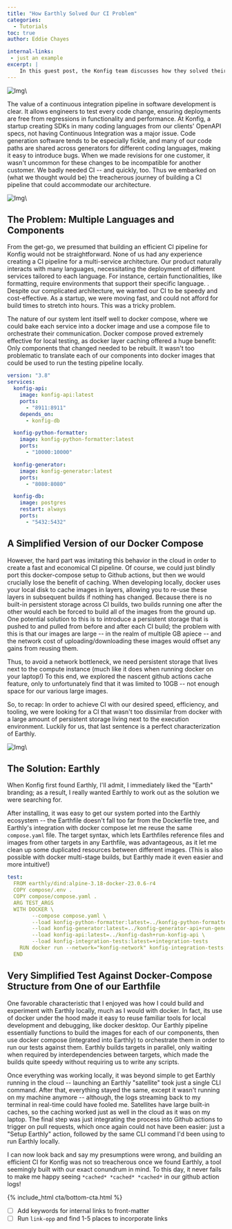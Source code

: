 ```yaml
---
title: "How Earthly Solved Our CI Problem"
categories:
  - Tutorials
toc: true
author: Eddie Chayes

internal-links:
 - just an example
excerpt: |
    In this guest post, the Konfig team discusses how they solved their complex Continuous Integration challenges with Earthly, sharing insights valuable for any software development team.
---
```


![Img]({{site.images}}{{page.slug}}/img3.png)\

The value of a continuous integration pipeline in software development is clear. It allows engineers to test every code change, ensuring deployments are free from regressions in functionality and performance. At Konfig, a startup creating SDKs in many coding languages from our clients' OpenAPI specs, not having Continuous Integration was a major issue. Code generation software tends to be especially fickle, and many of our code paths are shared across generators for different coding languages, making it easy to introduce bugs. When we made revisions for one customer, it wasn't uncommon for these changes to be incompatible for another customer. We badly needed CI -- and quickly, too. Thus we embarked on (what we thought would be) the treacherous journey of building a CI pipeline that could accommodate our architecture.

![Img]({{site.images}}{{page.slug}}/img1.png)\

## The Problem: Multiple Languages and Components

From the get-go, we presumed that building an efficient CI pipeline for Konfig would not be straightforward. None of us had any experience creating a CI pipeline for a multi-service architecture. Our product naturally interacts with many languages, necessitating the deployment of different services tailored to each language. For instance, certain functionalities, like formatting, require environments that support their specific language. . Despite our complicated architecture, we wanted our CI to be speedy and cost-effective. As a startup, we were moving fast, and could not afford for build times to stretch into hours. This was a tricky problem.

The nature of our system lent itself well to docker compose, where we could bake each service into a docker image and use a compose file to orchestrate their communication. Docker compose proved extremely effective for local testing, as docker layer caching offered a huge benefit: Only components that changed needed to be rebuilt. It wasn't too problematic to translate each of our components into docker images that could be used to run the testing pipeline locally.

~~~{.yaml caption=""}
version: "3.8"
services:
  konfig-api:
    image: konfig-api:latest
    ports:
      - "8911:8911"
    depends_on:
      - konfig-db

  konfig-python-formatter:
    image: konfig-python-formatter:latest
    ports:
      - "10000:10000"

  konfig-generator:
    image: konfig-generator:latest
    ports:
      - "8080:8080"

  konfig-db:
    image: postgres
    restart: always
    ports:
      - "5432:5432"
~~~

## A Simplified Version of our Docker Compose

However, the hard part was imitating this behavior in the cloud in order to create a fast and economical CI pipeline. Of course, we could just blindly port this docker-compose setup to Github actions, but then we would crucially lose the benefit of caching. When developing locally, docker uses your local disk to cache images in layers, allowing you to re-use these layers in subsequent builds if nothing has changed. Because there is no built-in persistent storage across CI builds, two builds running one after the other would each be forced to build all of the images from the ground up. One potential solution to this is to introduce a persistent storage that is pushed to and pulled from before and after each CI build; the problem with this is that our images are large -- in the realm of multiple GB apiece -- and the network cost of uploading/downloading these images would offset any gains from reusing them.

Thus, to avoid a network bottleneck, we need persistent storage that lives next to the compute instance (much like it does when running docker on your laptop!) To this end, we explored the nascent github actions cache feature, only to unfortunately find that it was limited to 10GB -- not enough space for our various large images.

So, to recap: In order to achieve CI with our desired speed, efficiency, and tooling, we were looking for a CI that wasn't too dissimilar from docker with a large amount of persistent storage living next to the execution environment. Luckily for us, that last sentence is a perfect characterization of Earthly.  

![Img]({{site.images}}{{page.slug}}/img2.png)\

## The Solution: Earthly

When Konfig first found Earthly, I'll admit, I immediately liked the "Earth" branding; as a result, I really wanted Earthly to work out as the solution we were searching for.

After installing, it was easy to get our system ported into the Earthly ecosystem -- the Earthfile doesn't fall too far from the Dockerfile tree, and Earthly's integration with docker compose let me reuse the same `compose.yaml` file. The target syntax, which lets Earthfiles reference files and images from other targets in any Earthfile, was advantageous, as it let me clean up some duplicated resources between different images. (This is also possible with docker multi-stage builds, but Earthly made it even easier and more intuitive!)

~~~{.yaml caption="compose.yaml"}
​test:
  FROM earthly/dind:alpine-3.18-docker-23.0.6-r4
  COPY compose/.env .
  COPY compose/compose.yaml .
  ARG TEST_ARGS
  WITH DOCKER \
        --compose compose.yaml \
        --load konfig-python-formatter:latest=../konfig-python-formatter-server-blackd+run-python-formatter \
        --load konfig-generator:latest=../konfig-generator-api+run-generator \
        --load konfig-api:latest=../konfig-dash+run-konfig-api \
        --load konfig-integration-tests:latest=+integration-tests
    RUN docker run --network="konfig-network" konfig-integration-tests:latest $TEST_ARGS
  END

~~~

## Very Simplified Test Against Docker-Compose Structure from One of our Earthfile

One favorable characteristic that I enjoyed was how I could build and experiment with Earthly locally, much as I would with docker. In fact, its use of docker under the hood made it easy to reuse familiar tools for local development and debugging, like docker desktop. Our Earthly pipeline essentially functions to build the images for each of our components, then use docker compose (integrated into Earthly) to orchestrate them in order to run our tests against them. Earthly builds targets in parallel, only waiting when required by interdependencies between targets, which made the builds quite speedy without requiring us to write any scripts.

Once everything was working locally, it was beyond simple to get Earthly running in the cloud -- launching an Earthly "satellite" took just a single CLI command. After that, everything stayed the same, except it wasn't running on my machine anymore -- although, the logs streaming back to my terminal in real-time could have fooled me. Satellites have large built-in caches, so the caching worked just as well in the cloud as it was on my laptop. The final step was just integrating the process into Github actions to trigger on pull requests, which once again could not have been easier: just a "Setup Earthly" action, followed by the same CLI command I'd been using to run Earthly locally.

I can now look back and say my presumptions were wrong, and building an efficient CI for Konfig was not so treacherous once we found Earthly, a tool seemingly built with our exact conundrum in mind. To this day, it never fails to make me happy seeing `*cached* *cached* *cached*` in our github action logs!

{% include_html cta/bottom-cta.html %}


- [ ] Add keywords for internal links to front-matter
- [ ] Run `link-opp` and find 1-5 places to incorporate links
